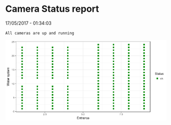 Camera Status report
================
17/05/2017 - 01:34:03

    All cameras are up and running

![](camreport_files/figure-markdown_github/unnamed-chunk-2-1.png)
